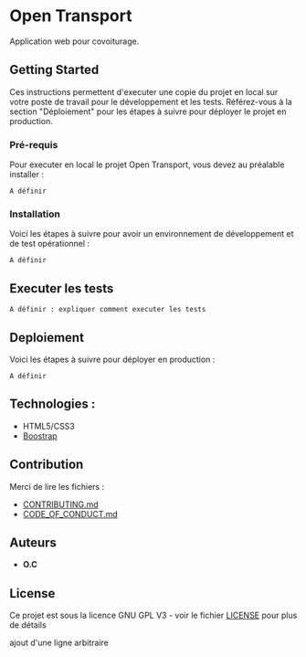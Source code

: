 # Open Transport

Application web pour covoiturage.

## Getting Started

Ces instructions permettent d'executer une copie du projet en local sur votre poste de travail pour le développement et les tests. Référez-vous à la section "Déploiement" pour les étapes à suivre pour déployer le projet en production.

### Pré-requis

Pour executer en local le projet Open Transport, vous devez au préalable installer :

```
A définir

```

### Installation

Voici les étapes à suivre pour avoir un environnement de développement et de test opérationnel :

```
A définir
```

## Executer les tests

```
A définir : expliquer comment executer les tests
```

## Deploiement

Voici les étapes à suivre pour déployer en production :

```
A définir
```

## Technologies :

- HTML5/CSS3
- [Boostrap](https://getbootstrap.com/)

## Contribution

Merci de lire les fichiers :

- [CONTRIBUTING.md](https://github.com/OpenClassrooms-Student-Center/7688581-Expert-Git-GitHub/blob/main/CONTRIBUTING.md)
- [CODE_OF_CONDUCT.md](https://github.com/OpenClassrooms-Student-Center/7688581-Expert-Git-GitHub/blob/main/CONTRIBUTING.md)

## Auteurs

- **O.C**

## License

Ce projet est sous la licence GNU GPL V3 - voir le fichier [LICENSE](LICENSE) pour plus de détails

ajout d'une ligne arbitraire
